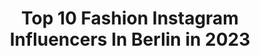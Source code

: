 ---
title: Top 10 Fashion Instagram Influencers In Berlin in 2023
description: >-
  Find top fashion Instagram influencers in Berlin in 2023. Most popular hashtags: #fashion #berlin #fashionblogger #love.
platform: Instagram
hits: 942
text_top: Analyze the best Instagram accounts on inBeat.
text_bottom: Our search engine holds 942 Instagram influencers like this in Berlin, Germany for you to work with.
profiles:
  - username: "rubien__"
    fullname: >-
      Mensfashion | Rubien
    bio: >-
      📍Germany MD | Fitness | Lifestyle | mensfashion 🎩 🏠From 🇹🇯🇸🇾 my shop @classic__barbershop_ #menswear #style #mensfashion
    location: "Germany"
    followers: 6727
    engagement: 1077
    commentsToLikes: 0.204815
    id: ck0tvbs8haqkm0i193al7a1va
    verified: false
    hashtags: "#menfashionblogger, #mensfashion, #menwithstreetstyle, #mensweardaily"
  - username: "sinaensonadora"
    fullname: >-
      ✮  🎀  𝒮𝒾𝓃𝒶  🎀  ✮
    bio: >-
      Hi 👋 nice 2 meet you! 📍BLN Fashion 🛍I Lifestyle ✈️ | Beauty 💄| Food 🥗𝕂𝕠𝕠𝕡𝕖𝕣𝕒𝕥𝕚𝕠𝕟𝕖𝕟 𝕒𝕟 𝕤𝕚𝕟𝕒𝕖𝕝𝕚𝕤𝕒@𝕘𝕞𝕩.𝕕𝕖
    location: "Germany"
    followers: 15079
    engagement: 563
    commentsToLikes: 0.082436
    id: ck136gwg76fvx0i19ne3h4qba
    verified: false
    hashtags: "#october, #pink, #healthylifestyle, #photography"
  - username: "steffenbrnd__"
    fullname: >-
      Steffen Brand
    bio: >-
      
    location: "Germany"
    followers: 64313
    engagement: 219
    commentsToLikes: 0.087141
    id: ck137gx3mbhb60i19xsv0e4im
    verified: false
    hashtags: "#steffenbrnd, #outfit, #fashion, #berlin"
  - username: "felixgabel_"
    fullname: >-
      Felix Gabel
    bio: >-
      Find Your Greatness in Life & Style Fashion Inspiration for Men 📍Berlin Be the Best & Most Stylish Version of Yourself📈 📩 felixgabel.contact@gmail.com
    location: "Germany"
    followers: 20448
    engagement: 1099
    commentsToLikes: 0.165001
    id: ck14hp2rcbf1a0i19ar3j318c
    verified: false
    hashtags: "#menblogger, #boy, #ootd, #lifestyle"
  - username: "melekmelosh_"
    fullname: >-
      M E L O S H
    bio: >-
      1,58 aber FIRE 🔥 „Primetime“ ‼️OUT NOW‼️⬇️
    location: "Germany"
    followers: 2219
    engagement: 1157
    commentsToLikes: 0.093912
    id: ck9h9x7bqabbe0j78g1hhvoqk
    verified: false
    hashtags: "#style, #mannheim, #musician, #deutschrapnewcomer"
  - username: "lapislazulimodel"
    fullname: >-
      L͞AP̸͟͞IS L͟͞A̸Z͞U̸͟͞ L̸͟͟͞͞ I
    bio: >-
      F̸͟͞ren̸̸̸͟͟͟͞͞͞c͞h Møđēl Arț [&\| p̸͟h͞ot͟͞o̸̸̸̸̸͟͟͟͟g͟͞řāphēr ■> [ B͟͞e̸̸͟͟͞͞r͟͞l͟͞i͟͞n̸͟͞ ͞] •○•#behindthecam >▪︎> @lapis_lazuli_photographie
    location: "Germany"
    followers: 16406
    engagement: 745
    commentsToLikes: 0.128428
    id: ckf5n962sx8cn0j2370dhlnml
    verified: false
    hashtags: "#analogphotography, #hairstyle, #fineartphoto, #photoshoot"
  - username: "vanessa.leoness"
    fullname: >-
      Vanessa Lu 🦁☀️
    bio: >-
      it's V 🌱 Plantbased vegan 🌱 Fashion | Nutrition | Fitness
    location: "Germany"
    followers: 9218
    engagement: 514
    commentsToLikes: 0.093369
    id: ckap9cfwcs3eq0i78ejbqnu2g
    verified: false
    hashtags: "#model, #berlinmodel, #modelcouple, #modelsgermany"
  - username: "chefin030"
    fullname: >-
      Jolina 𝕒𝕜𝕒 „𝕔𝕙𝕖𝕗𝕚𝕟“
    bio: >-
      Berlin | Artist 🎵
    location: "Germany"
    followers: 23676
    engagement: 791
    commentsToLikes: 0.020022
    id: ck5zymogsa5d70i14rixkoldu
    verified: false
    hashtags: "#nakd, #nakdcode, #fashion, #berlin"
  - username: "maurice_j.w"
    fullname: >-
      Maurice Jabar Werner
    bio: >-
      📍Berlin 🇬🇭 Half Fufu & 🇩🇪Half Brezel mischa.rouzbehani@modelwerk.de 🎓Business Informatics 🕺🏽Dance Bookings: Inbox 🏳️‍🌈 Ra 007
    location: "Germany"
    followers: 2340
    engagement: 1333
    commentsToLikes: 0.056975
    id: ck6ubwko6c4as0j71y8359as0
    verified: false
    hashtags: "#music, #queer, #newwork, #malemodeling"
  - username: "gabri__ella__"
    fullname: >-
      T H E Y C A L L M E G A B R I
    bio: >-
      🔜🤷🏽‍♀️ 📍🇩🇪 HB TIKTOK ➡️ gabri__ella__ ✈️🌍🌴☀️#travel
    location: "Germany"
    followers: 3009
    engagement: 1469
    commentsToLikes: 0.042504
    id: ck8tc7lzsyktn0j78ka5hyk3k
    verified: false
    hashtags: "#happy, #griechenland, #instagram, #ootdfashion"
---